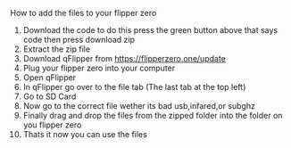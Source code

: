 How to add the files to your flipper zero

1. Download the code to do this press the green button above that says code then press download zip
2. Extract the zip file
3. Download qFlipper from https://flipperzero.one/update
4. Plug your flipper zero into your computer
5. Open qFlipper
6. In qFlipper go over to the file tab (The last tab at the top left)
7. Go to SD Card
8. Now go to the correct file wether its bad usb,infared,or subghz
9. Finally drag and drop the files from the zipped folder into the folder on you flipper zero
10. Thats it now you can use the files
